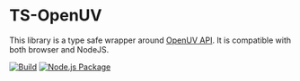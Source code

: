 # TS-OpenUV

This library is a type safe wrapper around [OpenUV API](https://www.openuv.io/). It is compatible with both browser and NodeJS.

[![Build](https://github.com/Awkewainze/ts-openuv/actions/workflows/nodejs.yml/badge.svg?branch=main)](https://github.com/Awkewainze/ts-openuv/actions/workflows/nodejs.yml)
[![Node.js Package](https://github.com/Awkewainze/ts-openuv/actions/workflows/publish-npm.yml/badge.svg)](https://github.com/Awkewainze/ts-openuv/actions/workflows/publish-npm.yml)